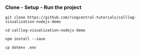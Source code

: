### Clone - Setup - Run the project
```
git clone https://github.com/ringcentral-tutorials/calllog-visualization-nodejs-demo

cd calllog-visualization-nodejs-demo

npm install --save

cp dotenv .env
